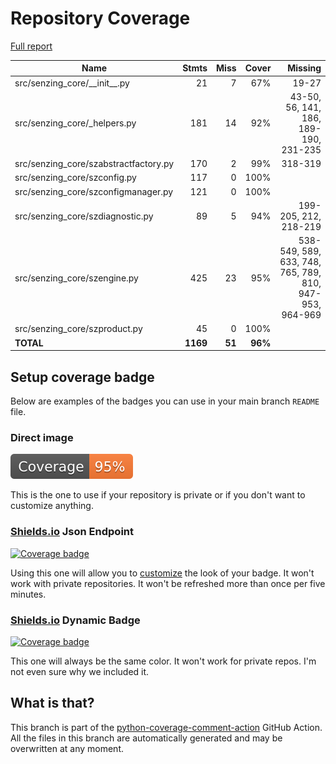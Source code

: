 # Repository Coverage

[Full report](https://htmlpreview.github.io/?https://github.com/senzing-garage/sz-sdk-python-core/blob/python-coverage-comment-action-data/htmlcov/index.html)

| Name                                   |    Stmts |     Miss |   Cover |   Missing |
|--------------------------------------- | -------: | -------: | ------: | --------: |
| src/senzing\_core/\_\_init\_\_.py      |       21 |        7 |     67% |     19-27 |
| src/senzing\_core/\_helpers.py         |      181 |       14 |     92% |43-50, 56, 141, 186, 189-190, 231-235 |
| src/senzing\_core/szabstractfactory.py |      170 |        2 |     99% |   318-319 |
| src/senzing\_core/szconfig.py          |      117 |        0 |    100% |           |
| src/senzing\_core/szconfigmanager.py   |      121 |        0 |    100% |           |
| src/senzing\_core/szdiagnostic.py      |       89 |        5 |     94% |199-205, 212, 218-219 |
| src/senzing\_core/szengine.py          |      425 |       23 |     95% |538-549, 589, 633, 748, 765, 789, 810, 947-953, 964-969 |
| src/senzing\_core/szproduct.py         |       45 |        0 |    100% |           |
|                              **TOTAL** | **1169** |   **51** | **96%** |           |


## Setup coverage badge

Below are examples of the badges you can use in your main branch `README` file.

### Direct image

[![Coverage badge](https://raw.githubusercontent.com/senzing-garage/sz-sdk-python-core/python-coverage-comment-action-data/badge.svg)](https://htmlpreview.github.io/?https://github.com/senzing-garage/sz-sdk-python-core/blob/python-coverage-comment-action-data/htmlcov/index.html)

This is the one to use if your repository is private or if you don't want to customize anything.

### [Shields.io](https://shields.io) Json Endpoint

[![Coverage badge](https://img.shields.io/endpoint?url=https://raw.githubusercontent.com/senzing-garage/sz-sdk-python-core/python-coverage-comment-action-data/endpoint.json)](https://htmlpreview.github.io/?https://github.com/senzing-garage/sz-sdk-python-core/blob/python-coverage-comment-action-data/htmlcov/index.html)

Using this one will allow you to [customize](https://shields.io/endpoint) the look of your badge.
It won't work with private repositories. It won't be refreshed more than once per five minutes.

### [Shields.io](https://shields.io) Dynamic Badge

[![Coverage badge](https://img.shields.io/badge/dynamic/json?color=brightgreen&label=coverage&query=%24.message&url=https%3A%2F%2Fraw.githubusercontent.com%2Fsenzing-garage%2Fsz-sdk-python-core%2Fpython-coverage-comment-action-data%2Fendpoint.json)](https://htmlpreview.github.io/?https://github.com/senzing-garage/sz-sdk-python-core/blob/python-coverage-comment-action-data/htmlcov/index.html)

This one will always be the same color. It won't work for private repos. I'm not even sure why we included it.

## What is that?

This branch is part of the
[python-coverage-comment-action](https://github.com/marketplace/actions/python-coverage-comment)
GitHub Action. All the files in this branch are automatically generated and may be
overwritten at any moment.